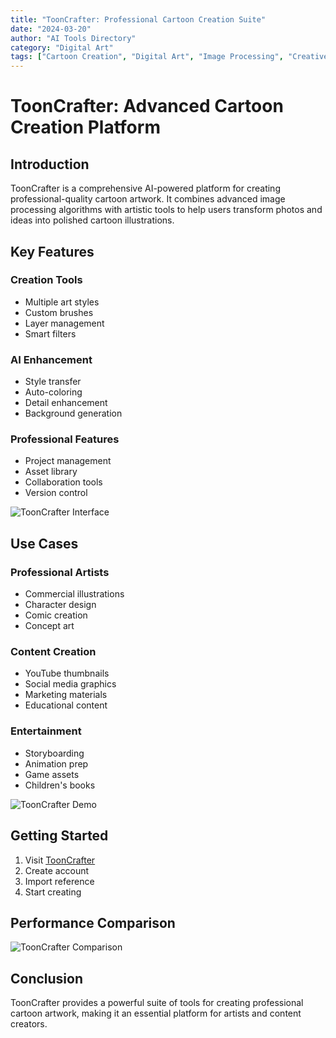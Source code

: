 ```yaml
---
title: "ToonCrafter: Professional Cartoon Creation Suite"
date: "2024-03-20"
author: "AI Tools Directory"
category: "Digital Art"
tags: ["Cartoon Creation", "Digital Art", "Image Processing", "Creative Tools"]
---
```


# ToonCrafter: Advanced Cartoon Creation Platform

## Introduction

ToonCrafter is a comprehensive AI-powered platform for creating professional-quality cartoon artwork. It combines advanced image processing algorithms with artistic tools to help users transform photos and ideas into polished cartoon illustrations.

## Key Features

### Creation Tools
- Multiple art styles
- Custom brushes
- Layer management
- Smart filters

### AI Enhancement
- Style transfer
- Auto-coloring
- Detail enhancement
- Background generation

### Professional Features
- Project management
- Asset library
- Collaboration tools
- Version control

![ToonCrafter Interface](/imgs/tooncrafter/interface.jpg)

## Use Cases

### Professional Artists
- Commercial illustrations
- Character design
- Comic creation
- Concept art

### Content Creation
- YouTube thumbnails
- Social media graphics
- Marketing materials
- Educational content

### Entertainment
- Storyboarding
- Animation prep
- Game assets
- Children's books

![ToonCrafter Demo](/imgs/tooncrafter/demo.jpg)

## Getting Started

1. Visit [ToonCrafter](https://tooncrafter.com)
2. Create account
3. Import reference
4. Start creating

## Performance Comparison

![ToonCrafter Comparison](/imgs/tooncrafter/comparison.jpg)

## Conclusion

ToonCrafter provides a powerful suite of tools for creating professional cartoon artwork, making it an essential platform for artists and content creators. 